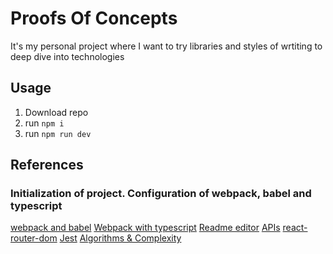 # Proofs Of Concepts

It's my personal project where I want to try libraries and styles of wrtiting to deep dive into technologies

## Usage

1. Download repo
2. run `npm i`
3. run `npm run dev`

## References

### Initialization of project. Configuration of webpack, babel and typescript

[webpack and babel](https://javascript.plainenglish.io/create-a-react-app-from-scratch-in-2021-8e9948602e9c)
[Webpack with typescript](https://blog.logrocket.com/using-webpack-typescript/)
[Readme editor](https://www.makeareadme.com/)
[APIs](https://apipheny.io/free-api/)
[react-router-dom](https://reactrouter.com/en/main/start/overview)
[Jest](https://blog.logrocket.com/testing-typescript-apps-using-jest/)
[Algorithms & Complexity](https://medium.com/analytics-vidhya/big-o-notation-time-complexity-in-javascript-f97f356de2c4)
